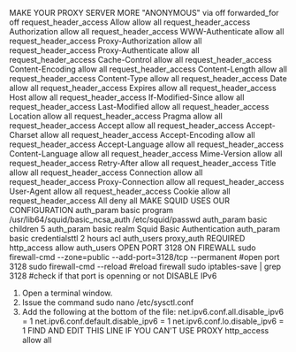 MAKE YOUR PROXY SERVER MORE "ANONYMOUS"
via off
forwarded_for off
request_header_access Allow allow all 
request_header_access Authorization allow all 
request_header_access WWW-Authenticate allow all 
request_header_access Proxy-Authorization allow all 
request_header_access Proxy-Authenticate allow all 
request_header_access Cache-Control allow all 
request_header_access Content-Encoding allow all 
request_header_access Content-Length allow all 
request_header_access Content-Type allow all 
request_header_access Date allow all 
request_header_access Expires allow all 
request_header_access Host allow all 
request_header_access If-Modified-Since allow all 
request_header_access Last-Modified allow all 
request_header_access Location allow all 
request_header_access Pragma allow all 
request_header_access Accept allow all 
request_header_access Accept-Charset allow all 
request_header_access Accept-Encoding allow all 
request_header_access Accept-Language allow all 
request_header_access Content-Language allow all 
request_header_access Mime-Version allow all 
request_header_access Retry-After allow all 
request_header_access Title allow all 
request_header_access Connection allow all 
request_header_access Proxy-Connection allow all 
request_header_access User-Agent allow all 
request_header_access Cookie allow all 
request_header_access All deny all
MAKE SQUID USES OUR CONFIGURATION
auth_param basic program /usr/lib64/squid/basic_ncsa_auth /etc/squid/passwd
auth_param basic children 5
auth_param basic realm Squid Basic Authentication
auth_param basic credentialsttl 2 hours
acl auth_users proxy_auth REQUIRED
http_access allow auth_users
OPEN PORT 3128 ON FIREWALL
sudo firewall-cmd --zone=public --add-port=3128/tcp --permanent #open port 3128
sudo firewall-cmd --reload #reload firewall
sudo iptables-save | grep 3128 #check if that port is openning or not
DISABLE IPv6
1. Open a terminal window.
2. Issue the command sudo nano /etc/sysctl.conf
3. Add the following at the bottom of the file:
net.ipv6.conf.all.disable_ipv6 = 1
net.ipv6.conf.default.disable_ipv6 = 1
net.ipv6.conf.lo.disable_ipv6 = 1
FIND AND EDIT THIS LINE IF YOU CAN'T USE PROXY
http_access allow all

